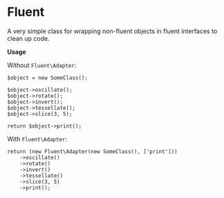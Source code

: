 Fluent
======

A very simple class for wrapping non-fluent objects in fluent interfaces to clean up code.

**Usage**

Without `Fluent\Adapter`:

    $object = new SomeClass();

    $object->oscillate();
    $object->rotate();
    $object->invert();
    $object->tessellate();
    $object->slice(3, 5);

    return $object->print();

With `Fluent\Adapter`:

    return (new Fluent\Adapter(new SomeClass(), ['print']))
        ->oscillate()
        ->rotate()
        ->invert()
        ->tessellate()
        ->slice(3, 5)
        ->print();
